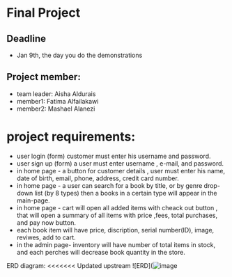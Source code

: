 # Final Project
## Deadline
- Jan 9th, the day you do the demonstrations

## Project member:
  - team leader: Aisha Aldurais
  - member1: Fatima Alfailakawi
  - member2: Mashael Alanezi
  
# project requirements:

 -  user login (form) customer must enter his username and password.
-  user sign up (form) a user must enter username , e-mail, and password.
 -  in home page - a button for customer details , user must enter his name, date of birth, email, phone, address, credit card number.
-  in home page - a user can search for a book by title, or by genre drop-down list (by 8 types) then a books in a certain type will appear in the main-page.
 -  in home page -  cart will open all added items with cheack out button , that will open a summary of all items with price ,fees, total purchases, and pay now button.
 -  each book item will have price, discription, serial number(ID), image, reviwes, add to cart.
 -  in the admin page- inventory will have number of total items in stock, and each perches will decrease book quantity in the store. 



ERD diagram:
<<<<<<< Updated upstream
![ERD](![image](https://user-images.githubusercontent.com/93175552/147416717-1952edcc-de53-484d-ab70-93d7b8a2fc5c.png)

